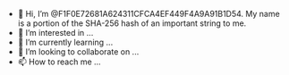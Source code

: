 - 👋 Hi, I’m @F1F0E72681A624311CFCA4EF449F4A9A91B1D54. My name is a portion of the SHA-256 hash of an important string to me.
- 👀 I’m interested in ...
- 🌱 I’m currently learning ...
- 💞️ I’m looking to collaborate on ...
- 📫 How to reach me ...

<!---
F1F0E72681A624311CFCA4EF449F4A9A91B1D54/F1F0E72681A624311CFCA4EF449F4A9A91B1D54 is a ✨ special ✨ repository because its `README.md` (this file) appears on your GitHub profile.
You can click the Preview link to take a look at your changes.
--->
